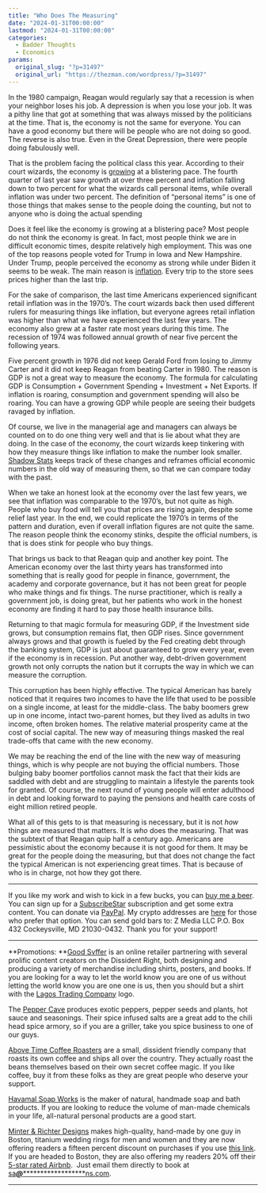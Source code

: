 ```yaml
---
title: "Who Does The Measuring"
date: "2024-01-31T00:00:00"
lastmod: "2024-01-31T00:00:00"
categories:
  - Badder Thoughts
  - Economics
params:
  original_slug: "?p=31497"
  original_url: "https://thezman.com/wordpress/?p=31497"
---
```


In the 1980 campaign, Reagan would regularly say that a recession is
when your neighbor loses his job. A depression is when you lose your
job. It was a pithy line that got at something that was always missed by
the politicians at the time. That is, the economy is not the same for
everyone. You can have a good economy but there will be people who are
not doing so good. The reverse is also true. Even in the Great
Depression, there were people doing fabulously well.

That is the problem facing the political class this year. According to
their court wizards, the economy is <a
href="https://www.cnbc.com/2024/01/25/gdp-q4-2023-the-us-economy-grew-at-a-3point3percent-pace-in-the-fourth-quarter.html"
rel="noopener" target="_blank">growing</a> at a blistering pace. The
fourth quarter of last year saw growth at over three percent and
inflation falling down to two percent for what the wizards call personal
items, while overall inflation was under two percent. The definition of
“personal items” is one of those things that makes sense to the people
doing the counting, but not to anyone who is doing the actual spending

Does it feel like the economy is growing at a blistering pace? Most
people do not think the economy is great. In fact, most people think we
are in difficult economic times, despite relatively high employment.
This was one of the top reasons people voted for Trump in Iowa and New
Hampshire. Under Trump, people perceived the economy as strong while
under Biden it seems to be weak. The main reason is <a
href="https://www.cnbc.com/2023/10/07/job-growth-surges-but-americans-still-think-the-economy-stinks.html"
rel="noopener" target="_blank">inflation</a>. Every trip to the store
sees prices higher than the last trip.

For the sake of comparison, the last time Americans experienced
significant retail inflation was in the 1970’s. The court wizards back
then used different rulers for measuring things like inflation, but
everyone agrees retail inflation was higher than what we have
experienced the last few years. The economy also grew at a faster rate
most years during this time. The recession of 1974 was followed annual
growth of near five percent the following years.

Five percent growth in 1976 did not keep Gerald Ford from losing to
Jimmy Carter and it did not keep Reagan from beating Carter in 1980. The
reason is GDP is not a great way to measure the economy. The formula for
calculating GDP is Consumption + Government Spending + Investment + Net
Exports​. If inflation is roaring, consumption and government spending
will also be roaring. You can have a growing GDP while people are seeing
their budgets ravaged by inflation.

Of course, we live in the managerial age and managers can always be
counted on to do one thing very well and that is lie about what they are
doing. In the case of the economy, the court wizards keep tinkering with
how they measure things like inflation to make the number look smaller.
<a href="https://www.shadowstats.com/alternate_data/inflation-charts"
rel="noopener" target="_blank">Shadow Stats</a> keeps track of these
changes and reframes official economic numbers in the old way of
measuring them, so that we can compare today with the past.

When we take an honest look at the economy over the last few years, we
see that inflation was comparable to the 1970’s, but not quite as high.
People who buy food will tell you that prices are rising again, despite
some relief last year. In the end, we could replicate the 1970’s in
terms of the pattern and duration, even if overall inflation figures are
not quite the same. The reason people think the economy stinks, despite
the official numbers, is that is does stink for people who buy things.

That brings us back to that Reagan quip and another key point. The
American economy over the last thirty years has transformed into
something that is really good for people in finance, government, the
academy and corporate governance, but it has not been great for people
who make things and fix things. The nurse practitioner, which is really
a government job, is doing great, but her patients who work in the
honest economy are finding it hard to pay those health insurance bills.

Returning to that magic formula for measuring GDP, if the Investment
side grows, but consumption remains flat, then GDP rises. Since
government always grows and that growth is fueled by the Fed creating
debt through the banking system, GDP is just about guaranteed to grow
every year, even if the economy is in recession. Put another way,
debt-driven government growth not only corrupts the nation but it
corrupts the way in which we can measure the corruption.

This corruption has been highly effective. The typical American has
barely noticed that it requires two incomes to have the life that used
to be possible on a single income, at least for the middle-class. The
baby boomers grew up in one income, intact two-parent homes, but they
lived as adults in two income, often broken homes. The relative material
prosperity came at the cost of social capital. The new way of measuring
things masked the real trade-offs that came with the new economy.

We may be reaching the end of the line with the new way of measuring
things, which is why people are not buying the official numbers. Those
bulging baby boomer portfolios cannot mask the fact that their kids are
saddled with debt and are struggling to maintain a lifestyle the parents
took for granted. Of course, the next round of young people will enter
adulthood in debt and looking forward to paying the pensions and health
care costs of eight million retired people.

What all of this gets to is that measuring is necessary, but it is not
*how* things are measured that matters. It is *who* does the measuring.
That was the subtext of that Reagan quip half a century ago. Americans
are pessimistic about the economy because it is not good for them. It
may be great for the people doing the measuring, but that does not
change the fact the typical American is not experiencing great times.
That is because of who is in charge, not how they got there.

------------------------------------------------------------------------

If you like my work and wish to kick in a few bucks, you can
<a href="https://www.buymeacoffee.com/mujolulu" rel="noopener"
target="_blank">buy me a beer</a>. You can sign up for a
<a href="https://www.subscribestar.com/the-z-blog" rel="noopener"
target="_blank">SubscribeStar</a> subscription and get some extra
content. You can donate via <a
href="https://www.paypal.com/donate/?cmd=_s-xclick&amp;hosted_button_id=UDAS2Q8JYA6CN&amp;source=url"
rel="noopener" target="_blank">PayPal</a>. My crypto addresses are
<a href="https://thezman.com/wordpress/?page_id=22713" rel="noopener"
target="_blank">here</a> for those who prefer that option. You can send
gold bars to: Z Media LLC P.O. Box 432 Cockeysville, MD 21030-0432.
Thank you for your support!

------------------------------------------------------------------------

**Promotions: **<a href="https://goodsvffer.com/" rel="noopener" target="_blank">Good
Svffer</a> is an online retailer partnering with several prolific
content creators on the Dissident Right, both designing and producing a
variety of merchandise including shirts, posters, and books. If you are
looking for a way to let the world know you are one of us without
letting the world know you are one one is us, then you should but a
shirt with the
<a href="https://goodsvffer.com/products/lagos-trading-company"
rel="noopener" target="_blank">Lagos Trading Company</a> logo.

The <a href="https://peppercave.com/shop/ols/products" rel="noopener"
target="_blank">Pepper Cave</a> produces exotic peppers, pepper seeds
and plants, hot sauce and seasonings. Their spice infused salts are a
great add to the chili head spice armory, so if you are a griller, take
you spice business to one of our guys.

<a href="https://abovetimecoffee.com/" rel="noopener"
target="_blank">Above Time Coffee Roasters</a> are a small, dissident
friendly company that roasts its own coffee and ships all over the
country. They actually roast the beans themselves based on their own
secret coffee magic. If you like coffee, buy it from these folks as they
are great people who deserve your support.

<a href="https://havamalsoapworks.com/" rel="noopener"
target="_blank">Havamal Soap Works</a> is the maker of natural, handmade
soap and bath products. If you are looking to reduce the volume of
man-made chemicals in your life, all-natural personal products are a
good start.

<a href="https://www.minterandrichterdesigns.com/"
rel="noreferrer nofollow noopener" target="_blank">Minter &amp; Richter
Designs</a> makes high-quality, hand-made by one guy in Boston, titanium
wedding rings for men and women and they are now offering readers a
fifteen percent discount on purchases if you use
<a href="https://www.minterandrichterdesigns.com/discount/ZMAN"
rel="noreferrer nofollow noopener" target="_blank">this link</a>.
<span class="highlight"><span class="colour"><span class="font"><span class="size">If
you are headed to Boston, they are also offering my readers 20% off
their <a
href="https://www.airbnb.com/users/7988017/listings?user_id=7988017&amp;s=3"
rel="noopener noreferrer" target="_blank">5-star rated Airbnb</a>.  Just
email them directly to book at
<a href="mailto:sa***@*********************ns.com"
data-original-string="NQOXEbs1JxIvbYSFpxzUkg==cb7yZl4SlZRl4HfCqa0jJ8WK6KJdS2lWLbzQ0lCbgT8t7paiR1QtVxUJuteCLLOr24j"><span
class="apbct-email-encoder"
data-original-string="lrIqOg2MU2U7WJFmZBiFog==cb7kDJIqthEva/5WHCRO4eZrqC+mRuKY/iM8cAP0aIPC8UWX5JEbhMzNTqQszEKaS1y"
title="This contact has been encoded by Anti-Spam by CleanTalk. Click to decode. To finish the decoding make sure that JavaScript is enabled in your browser.">sa<span
class="apbct-blur">***</span>@<span
class="apbct-blur">*********************</span>ns.com</span></a>.</span></span></span></span>

------------------------------------------------------------------------
